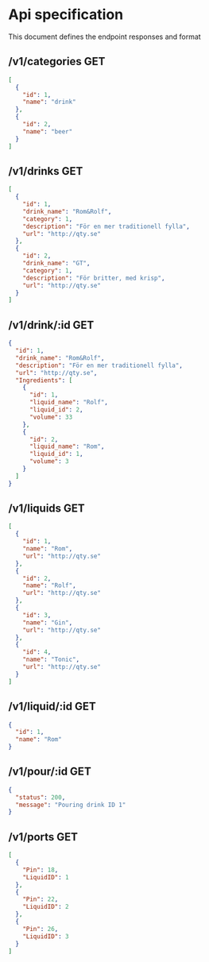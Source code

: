 # Api specification

This document defines the endpoint responses and format

## /v1/categories GET

```json
[
  {
    "id": 1,
    "name": "drink"
  },
  {
    "id": 2,
    "name": "beer"
  }
]
```

## /v1/drinks GET

```json
[
  {
    "id": 1,
    "drink_name": "Rom&Rolf",
    "category": 1,
    "description": "För en mer traditionell fylla",
    "url": "http://qty.se"
  },
  {
    "id": 2,
    "drink_name": "GT",
    "category": 1,
    "description": "För britter, med krisp",
    "url": "http://qty.se"
  }
]
```

## /v1/drink/:id GET

```json
{
  "id": 1,
  "drink_name": "Rom&Rolf",
  "description": "För en mer traditionell fylla",
  "url": "http://qty.se",
  "Ingredients": [
    {
      "id": 1,
      "liquid_name": "Rolf",
      "liquid_id": 2,
      "volume": 33
    },
    {
      "id": 2,
      "liquid_name": "Rom",
      "liquid_id": 1,
      "volume": 3
    }
  ]
}
```

## /v1/liquids GET

```json
[
  {
    "id": 1,
    "name": "Rom",
    "url": "http://qty.se"
  },
  {
    "id": 2,
    "name": "Rolf",
    "url": "http://qty.se"
  },
  {
    "id": 3,
    "name": "Gin",
    "url": "http://qty.se"
  },
  {
    "id": 4,
    "name": "Tonic",
    "url": "http://qty.se"
  }
]
```

## /v1/liquid/:id GET

```json
{
  "id": 1,
  "name": "Rom"
}
```

## /v1/pour/:id GET

```json
{
  "status": 200,
  "message": "Pouring drink ID 1"
}
```

## /v1/ports GET

```json
[
  {
    "Pin": 18,
    "LiquidID": 1
  },
  {
    "Pin": 22,
    "LiquidID": 2
  },
  {
    "Pin": 26,
    "LiquidID": 3
  }
]
```